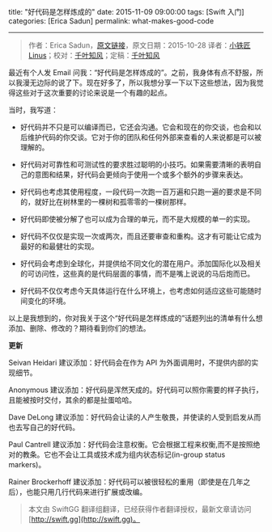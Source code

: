 title: "好代码是怎样炼成的"
date: 2015-11-09 09:00:00
tags: [Swift 入门]
categories: [Erica Sadun]
permalink: what-makes-good-code

---
> 作者：Erica Sadun，[原文链接](http://ericasadun.com/2015/10/28/what-makes-good-code/)，原文日期：2015-10-28
> 译者：[小铁匠Linus](http://linusling.com)；校对：[千叶知风](http://weibo.com/xiaoxxiao)；定稿：[千叶知风](http://weibo.com/xiaoxxiao)
  







<!--此处开始正文-->

最近有个人发 Email 问我：“好代码是怎样炼成的”。之前，我身体有点不舒服，所以我漫无边际的说了下。现在好多了，所以我想分享一下以下这些想法，因为我觉得这些对于这次重要的讨论来说是一个有趣的起点。

<!--more-->

当时，我写道：

* 好代码并不只是可以编译而已，它还会沟通。它会和现在的你交谈，也会和以后维护代码的你交谈。它对于你的团队和任何外部来查看的人来说都是可以被理解的。

* 好代码对可靠性和可测试性的要求胜过聪明的小技巧。如果需要清晰的表明自己的意图和结果，好代码会更倾向于使用一个或多个额外的步骤来表达。

* 好代码也考虑其使用程度，一段代码一次跑一百万遍和只跑一遍的要求是不同的，就好比在树林里的一棵树和孤零零的一棵树那样。

* 好代码即使被分解了也可以成为合理的单元，而不是大规模的单一的实现。

* 好代码不仅仅是实现一次或两次，而且还要审查和重构。这才有可能让它成为最好的和最健壮的实现。

* 好代码会考虑到全球化，并提供给不同文化的潜在用户。添加国际化以及相关的可访问性，这些真的是代码层面的事情，而不是嘴上说说的马后炮而已。

* 好代码不仅仅考虑今天具体运行在什么环境上，也考虑如何适应这些可能随时间变化的环境。

以上是我想到的，你对我关于这个“好代码是怎样炼成的”话题列出的清单有什么想添加、删除、修改的？期待看到你们的想法。

**更新**

Seivan Heidari 建议添加：好代码会在作为 API 为外面调用时，不提供内部的实现细节。

Anonymous 建议添加：好代码是浑然天成的。好代码可以照你需要的样子执行，且能被按时交付，其余的都是扯蛋哈哈。

Dave DeLong 建议添加：好代码会让读的人产生敬畏，并使读的人受到启发从而也去写自己的好代码。

Paul Cantrell 建议添加：好代码会注意权衡。它会根据工程来权衡,而不是按照绝对的教条。它也不会让工具或技术成为组内状态标记(in-group status markers)。

Rainer Brockerhoff 建议添加：好代码可以被很轻松的重用（即使是在几年之后），也能只用几行代码来进行扩展或改编。
> 本文由 SwiftGG 翻译组翻译，已经获得作者翻译授权，最新文章请访问 [http://swift.gg](http://swift.gg)。